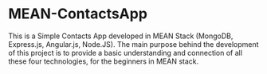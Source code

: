 # MEAN-ContactsApp
This is a Simple Contacts App developed in MEAN Stack (MongoDB, Express.js, Angular.js, Node.JS). The main purpose behind the development of this project is to provide a basic understanding and connection of all these four technologies, for the beginners in MEAN stack.  
